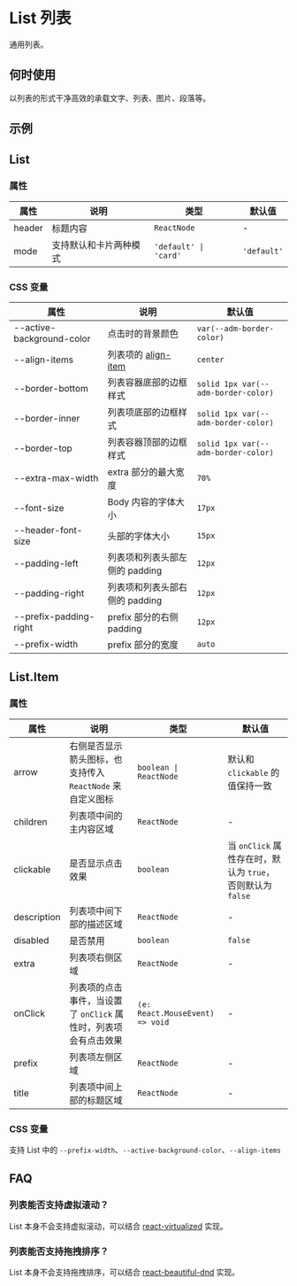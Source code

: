 # List 列表

通用列表。

## 何时使用

以列表的形式干净高效的承载文字、列表、图片、段落等。

## 示例

<code src="./demos/demo1.tsx"></code>

<code src="./demos/demo3.tsx"></code>

<code src="./demos/demo2.tsx"></code>

<code src="./demos/demo4.tsx"></code>

<code src="./demos/demo5.tsx"></code>

## List

### 属性

| 属性   | 说明                   | 类型                  | 默认值      |
| ------ | ---------------------- | --------------------- | ----------- |
| header | 标题内容               | `ReactNode`           | -           |
| mode   | 支持默认和卡片两种模式 | `'default' \| 'card'` | `'default'` |

### CSS 变量

| 属性                      | 说明                                                                                | 默认值                              |
| ------------------------- | ----------------------------------------------------------------------------------- | ----------------------------------- |
| --active-background-color | 点击时的背景颜色                                                                    | `var(--adm-border-color)`           |
| --align-items             | 列表项的 [align-item](https://developer.mozilla.org/en-US/docs/Web/CSS/align-items) | `center`                            |
| --border-bottom           | 列表容器底部的边框样式                                                              | `solid 1px var(--adm-border-color)` |
| --border-inner            | 列表项底部的边框样式                                                                | `solid 1px var(--adm-border-color)` |
| --border-top              | 列表容器顶部的边框样式                                                              | `solid 1px var(--adm-border-color)` |
| --extra-max-width         | extra 部分的最大宽度                                                                | `70%`                               |
| --font-size               | Body 内容的字体大小                                                                 | `17px`                              |
| --header-font-size        | 头部的字体大小                                                                      | `15px`                              |
| --padding-left            | 列表项和列表头部左侧的 padding                                                      | `12px`                              |
| --padding-right           | 列表项和列表头部右侧的 padding                                                      | `12px`                              |
| --prefix-padding-right    | prefix 部分的右侧 padding                                                           | `12px`                              |
| --prefix-width            | prefix 部分的宽度                                                                   | `auto`                              |

## List.Item

### 属性

| 属性        | 说明                                                            | 类型                            | 默认值                                                     |
| ----------- | --------------------------------------------------------------- | ------------------------------- | ---------------------------------------------------------- |
| arrow       | 右侧是否显示箭头图标，也支持传入 `ReactNode` 来自定义图标       | `boolean \| ReactNode`          | 默认和 `clickable` 的值保持一致                            |
| children    | 列表项中间的主内容区域                                          | `ReactNode`                     | -                                                          |
| clickable   | 是否显示点击效果                                                | `boolean`                       | 当 `onClick` 属性存在时，默认为 `true`，否则默认为 `false` |
| description | 列表项中间下部的描述区域                                        | `ReactNode`                     | -                                                          |
| disabled    | 是否禁用                                                        | `boolean`                       | `false`                                                    |
| extra       | 列表项右侧区域                                                  | `ReactNode`                     | -                                                          |
| onClick     | 列表项的点击事件，当设置了 `onClick` 属性时，列表项会有点击效果 | `(e: React.MouseEvent) => void` | -                                                          |
| prefix      | 列表项左侧区域                                                  | `ReactNode`                     | -                                                          |
| title       | 列表项中间上部的标题区域                                        | `ReactNode`                     | -                                                          |

### CSS 变量

支持 List 中的 `--prefix-width`、`--active-background-color`、`--align-items`

## FAQ

### 列表能否支持虚拟滚动？

List 本身不会支持虚拟滚动，可以结合 [react-virtualized](https://github.com/bvaughn/react-virtualized) 实现。

### 列表能否支持拖拽排序？

List 本身不会支持拖拽排序，可以结合 [react-beautiful-dnd](https://github.com/atlassian/react-beautiful-dnd) 实现。
